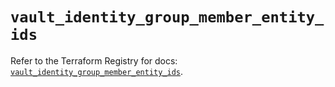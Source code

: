 # `vault_identity_group_member_entity_ids`

Refer to the Terraform Registry for docs: [`vault_identity_group_member_entity_ids`](https://registry.terraform.io/providers/hashicorp/vault/3.24.0/docs/resources/identity_group_member_entity_ids).
